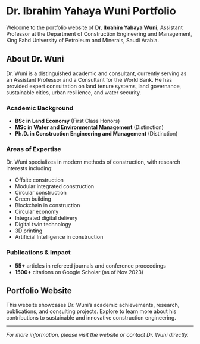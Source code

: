 # Dr. Ibrahim Yahaya Wuni Portfolio

Welcome to the portfolio website of **Dr. Ibrahim Yahaya Wuni**, Assistant Professor at the Department of Construction Engineering and Management, King Fahd University of Petroleum and Minerals, Saudi Arabia.

## About Dr. Wuni

Dr. Wuni is a distinguished academic and consultant, currently serving as an Assistant Professor and a Consultant for the World Bank. He has provided expert consultation on land tenure systems, land governance, sustainable cities, urban resilience, and water security.

### Academic Background

- **BSc in Land Economy** (First Class Honors)
- **MSc in Water and Environmental Management** (Distinction)
- **Ph.D. in Construction Engineering and Management** (Distinction)

### Areas of Expertise

Dr. Wuni specializes in modern methods of construction, with research interests including:

- Offsite construction
- Modular integrated construction
- Circular construction
- Green building
- Blockchain in construction
- Circular economy
- Integrated digital delivery
- Digital twin technology
- 3D printing
- Artificial Intelligence in construction

### Publications & Impact

- **55+** articles in refereed journals and conference proceedings
- **1500+** citations on Google Scholar (as of Nov 2023)

## Portfolio Website

This website showcases Dr. Wuni’s academic achievements, research, publications, and consulting projects. Explore to learn more about his contributions to sustainable and innovative construction engineering.

---

*For more information, please visit the website or contact Dr. Wuni directly.*